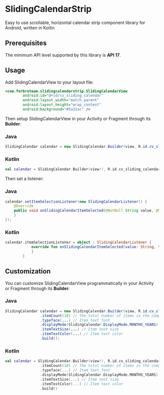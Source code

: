 # SlidingCalendarStrip
Easy to use scrollable, horizontal calendar strip component library for Android, written in Kotlin

## Prerequisites
The minimum API level supported by this library is **API 17**.

## Usage
Add SlidingCalendarView to your layout file:
```xml
<com.forbroteam.slidingcalendarstrip.SlidingCalendarView
        android:id="@+id/cv_sliding_calendar"
        android:layout_width="match_parent"
        android:layout_height="wrap_content"
        android:background="#5a31ac" />
```  

Then setup SlidingCalendarView in your Activity or Fragment through its **Builder**:

### Java
```java
SlidingCalendar calendar = new SlidingCalendar.Builder(view, R.id.cv_sliding_calendar).build();
```
### Kotlin
```kotlin
val calendar = SlidingCalendar.Builder(view!!, R.id.cv_sliding_calendar).build()
```

Then set a listener:

### Java
```java
calendar.setItemSelectionListener(new SlidingCalendarListener() {
    @Override
    public void onSlidingCalendarItemSelected(@NotNull String value, @NotNull String type) {
    }
});
```
### Kotlin
```kotlin
calendar.itemSelectionListener = object : SlidingCalendarListener {
            override fun onSlidingCalendarItemSelected(value: String, type: String) {
            }
        }
```

## Customization
You can customize SlidingCalendarView programmatically in your Activity or Fragment through its **Builder**:

### Java
```java
SlidingCalendar calendar = new SlidingCalendar.Builder(view, R.id.cv_sliding_calendar)
                .itemCount(10) // The total number of items in the component
                .typeface(...) // Item text font
                .displayMode(SlidingCalendar.DisplayMode.MONTHS_YEARS) // Date format
                .itemTextSize(...) // Item text size
                .itemTextColor(...) // Item text color
                .build();
```
### Kotlin
```kotlin
val calendar = SlidingCalendar.Builder(view!!, R.id.cv_sliding_calendar)
                .itemCount(10) // The total number of items in the component
                .typeface(...) // Item text font
                .displayMode(SlidingCalendar.DisplayMode.MONTHS_YEARS) // Date format
                .itemTextSize(...) // Item text size
                .itemTextColor(...) // Item text color
                .build()
```
